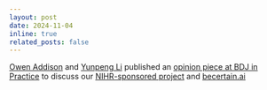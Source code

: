 ```yaml
---
layout: post
date: 2024-11-04
inline: true
related_posts: false
---
```


[Owen Addison](https://www.kcl.ac.uk/people/owen-addison) and [Yunpeng Li](https://yunpengli.ac/) published an [opinion piece at BDJ in Practice](https://www.nature.com/articles/s41404-024-2926-0/) to discuss our [NIHR-sponsored project](https://www.kcl.ac.uk/news/dentists-could-soon-have-a-new-ai-co-pilot-to-detect-tooth-decay) and [becertain.ai](https://becertain.ai/)